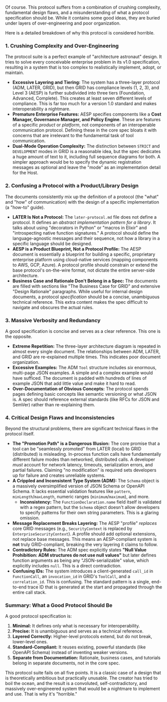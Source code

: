 Of course. This protocol suffers from a combination of crushing complexity, fundamental design flaws, and a misunderstanding of what a protocol specification should be. While it contains some good ideas, they are buried under layers of over-engineering and poor organization.

Here is a detailed breakdown of why this protocol is considered horrible.

### 1. Crushing Complexity and Over-Engineering

The protocol suite is a perfect example of "architecture astronaut" design. It tries to solve every conceivable enterprise problem in its v1.0 specification, resulting in a system that is too complex to realistically implement, adopt, or maintain.

*   **Excessive Layering and Tiering:** The system has a three-layer protocol (ADM, LATER, GRID), but then GRID has compliance levels (1, 2, 3), and Level 3 (AESP) is further subdivided into three tiers (Foundation, Advanced, Complete). This creates at least seven different levels of compliance. This is far too much for a version 1.0 standard and makes interoperability a nightmare.
*   **Premature Enterprise Features:** AESP specifies components like a **Cost Manager, Governance Manager, and Policy Engine**. These are features of a specific *product* or *platform*, not components of an interoperable communication protocol. Defining these in the core spec bloats it with concerns that are irrelevant to the fundamental task of tool communication.
*   **Dual-Mode Operation Complexity:** The distinction between `STRICT` and `DEVELOPMENT` modes in GRID is a reasonable idea, but the spec dedicates a huge amount of text to it, including full sequence diagrams for both. A simpler approach would be to specify the dynamic registration messages as optional and leave the "mode" as an implementation detail for the Host.

### 2. Confusing a Protocol with a Product/Library Design

The documents consistently mix up the definition of a protocol (the "what" and "how" of communication) with the design of a specific implementation (a "how-to" guide).

*   **LATER Is Not a Protocol:** The `later-protocol.md` file does not define a protocol. It defines an *abstract implementation pattern for a library*. It talks about using "decorators in Python" or "macros in Elixir" and "introspecting native function signatures." A protocol should define the language-agnostic messages and their sequence, not how a library in a specific language should be designed.
*   **AESP is a Product Blueprint, Not a Protocol Profile:** The AESP document is essentially a blueprint for building a specific, proprietary enterprise platform using cloud-native services (mapping components to AWS, GCP, Azure). A protocol profile should constrain or extend the base protocol's on-the-wire format, not dictate the entire server-side architecture.
*   **Business Case and Rationale Don't Belong in a Spec:** The documents are filled with sections like "The Business Case for GRID" and extensive "Design Rationale" paragraphs. While useful for internal design documents, a protocol *specification* should be a concise, unambiguous technical reference. This extra content makes the spec difficult to navigate and obscures the actual rules.

### 3. Massive Verbosity and Redundancy

A good specification is concise and serves as a clear reference. This one is the opposite.

*   **Extreme Repetition:** The three-layer architecture diagram is repeated in almost every single document. The relationships between ADM, LATER, and GRID are re-explained multiple times. This indicates poor document organization.
*   **Excessive Examples:** The ADM `Tool` structure includes *six* enormous, multi-page JSON examples. A simple and a complex example would have sufficed. The document is padded with hundreds of lines of example JSON that add little value and make it hard to read.
*   **Over-Documentation of Obvious Concepts:** The protocol spends pages defining basic concepts like semantic versioning or what JSON is. A spec should reference external standards (like RFCs for JSON and SemVer) rather than re-explaining them.

### 4. Critical Design Flaws and Inconsistencies

Beyond the structural problems, there are significant technical flaws in the protocol itself.

*   **The "Promotion Path" is a Dangerous Illusion:** The core promise that a tool can be "seamlessly promoted" from LATER (local) to GRID (distributed) is misleading. In-process function calls have fundamentally different failure modes than networked, distributed calls. A developer *must* account for network latency, timeouts, serialization errors, and partial failures. Claiming "no modification" is required sets developers up for failure and creates unreliable systems.
*   **A Crippled and Inconsistent Type System (ADM):** The `Schema` object is a massively oversimplified version of JSON Schema or OpenAPI Schema. It lacks essential validation features like `pattern`, `minLength`/`maxLength`, numeric ranges (`minimum`/`maximum`), and more.
    *   **Inconsistency:** The `FunctionDeclaration.name` field itself is validated with a regex pattern, but the `Schema` object doesn't allow developers to specify patterns for their own string parameters. This is a glaring omission.
*   **Message Replacement Breaks Layering:** The AESP "profile" *replaces* core GRID messages (e.g., `SecurityContext` is replaced by `EnterpriseSecurityContext`). A profile should add optional extensions, not replace base messages. This means an AESP-compliant system is **not** truly GRID-compliant, breaking the very layering it claims to follow.
*   **Contradictory Rules:** The ADM spec explicitly states **"Null Value Prohibition: ADM structures do not use null values"** but later defines function arguments as being any "JSON-serializable" value, which explicitly includes `null`. This is a direct contradiction.
*   **Confusing IDs:** The system introduces a client-generated `call_id` in `FunctionCall`, an `invocation_id` in GRID's `ToolCall`, and a `correlation_id`. This is confusing. The standard pattern is a single, end-to-end trace ID that is generated at the start and propagated through the entire call stack.

### Summary: What a Good Protocol Should Be

A good protocol specification is:
1.  **Minimal:** It defines only what is necessary for interoperability.
2.  **Precise:** It is unambiguous and serves as a technical reference.
3.  **Layered Correctly:** Higher-level protocols extend, but do not break, lower-level ones.
4.  **Standard-Compliant:** It reuses existing, powerful standards (like OpenAPI Schema) instead of inventing weaker versions.
5.  **Separate from Documentation:** Rationale, business cases, and tutorials belong in separate documents, not in the core spec.

This protocol suite fails on all five points. It is a classic case of a design that is theoretically ambitious but practically unusable. The creator has tried to boil the ocean, and the result is a convoluted, self-contradictory, and massively over-engineered system that would be a nightmare to implement and use. That is why it's "horrible."
